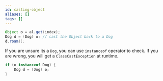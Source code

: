 ```yaml
---
id: casting-object
aliases: []
tags: []
---
```


```java
Object o = al.get(index);
Dog d = (Dog) o; // cast the Object back to a Dog
d.roam();
```

If you are unsure its a `Dog`, you can use `instanceof` operator to check.
If you are wrong, you will get a `ClassCastException` at runtime.
```java
if (o instanceof Dog) {
    Dog d = (Dog) o;
}
```

